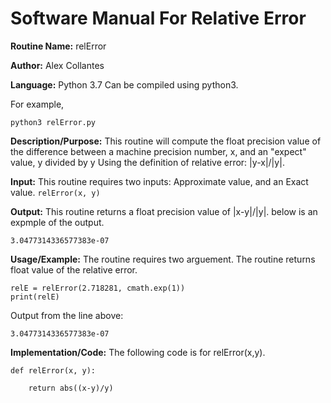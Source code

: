# Software Manual For Relative Error

**Routine Name:** relError
 
**Author:** Alex Collantes
 
**Language:** Python 3.7 Can be compiled using python3.

For example,

`python3 relError.py`

**Description/Purpose:** This routine will compute the float precision value of the difference between a machine precision number, x, and an "expect" value, y divided by y Using the definition of relative error: |y-x|/|y|.

**Input:** This routine requires two inputs: Approximate value, and an Exact value.
`relError(x, y)`

**Output:** This routine returns a float precision value of |x-y|/|y|. below is an expmple of the output.
```
3.0477314336577383e-07
```

**Usage/Example:** The routine requires two arguement. The routine returns float value of the relative error.
```
relE = relError(2.718281, cmath.exp(1))
print(relE)
 ```
Output from the line above:

`3.0477314336577383e-07`

**Implementation/Code:** The following code is for relError(x,y). 

```
def relError(x, y):
    
    return abs((x-y)/y)

```
